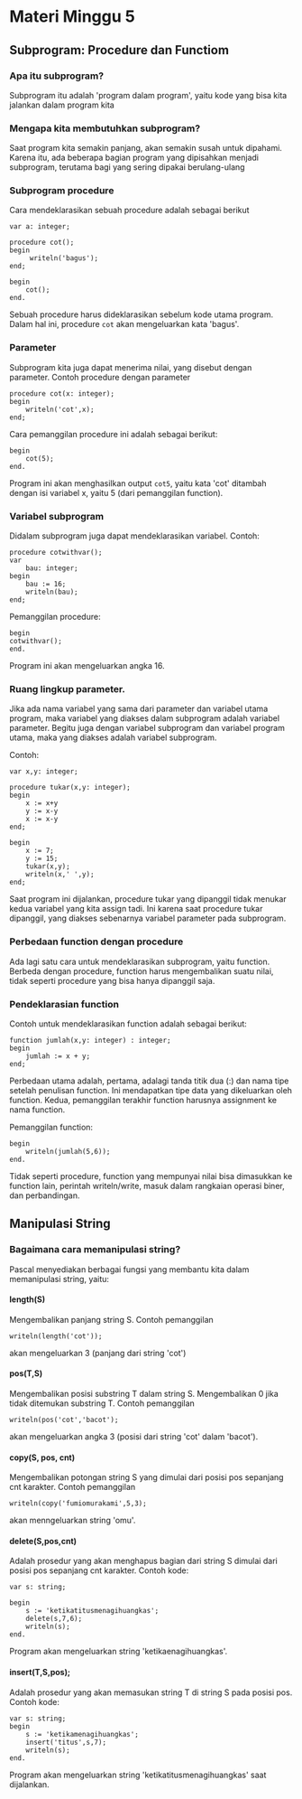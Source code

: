 # Materi Minggu 5
## Subprogram: Procedure dan Functiom
### Apa itu subprogram?
Subprogram itu adalah 'program dalam program', yaitu kode yang bisa kita jalankan dalam program kita
### Mengapa kita membutuhkan subprogram?
Saat program kita semakin panjang, akan semakin susah untuk dipahami. Karena itu, ada beberapa bagian program yang dipisahkan menjadi subprogram, terutama bagi yang sering dipakai 
berulang-ulang

### Subprogram procedure
Cara mendeklarasikan sebuah procedure adalah sebagai berikut
```
var a: integer;

procedure cot();
begin
     writeln('bagus');
end;

begin
    cot();
end.
```
Sebuah procedure harus dideklarasikan sebelum kode utama program.
Dalam hal ini, procedure `cot` akan mengeluarkan kata 'bagus'.

### Parameter
Subprogram kita juga dapat menerima nilai, yang disebut dengan parameter.
Contoh procedure dengan parameter
```
procedure cot(x: integer);
begin
    writeln('cot',x);
end;
```
Cara pemanggilan procedure ini adalah sebagai berikut:
```
begin
    cot(5);
end.
```
Program ini akan menghasilkan output `cot5`, yaitu kata 'cot' ditambah dengan isi variabel x, yaitu 5 (dari pemanggilan function).

### Variabel subprogram
Didalam subprogram juga dapat mendeklarasikan variabel. Contoh:
```
procedure cotwithvar();
var
    bau: integer;
begin
    bau := 16;
    writeln(bau);
end;
```
Pemanggilan procedure:
```
begin
cotwithvar();
end.
```
Program ini akan mengeluarkan angka 16.

### Ruang lingkup parameter.
Jika ada nama variabel yang sama dari parameter dan variabel utama program, maka variabel yang diakses dalam subprogram adalah variabel parameter. Begitu juga dengan variabel 
subprogram dan variabel program utama, maka yang diakses adalah variabel subprogram.

Contoh:
```
var x,y: integer;

procedure tukar(x,y: integer);
begin
    x := x+y
    y := x-y
    x := x-y
end;

begin
    x := 7;
    y := 15;
    tukar(x,y);
    writeln(x,' ',y);
end;
```
Saat program ini dijalankan, procedure tukar yang dipanggil tidak menukar kedua variabel yang kita assign tadi. Ini karena saat procedure tukar dipanggil, yang diakses sebenarnya
variabel parameter pada subprogram.

### Perbedaan function dengan procedure
Ada lagi satu cara untuk mendeklarasikan subprogram, yaitu function. Berbeda dengan procedure, function harus mengembalikan suatu nilai, tidak seperti procedure yang bisa hanya 
dipanggil saja.

### Pendeklarasian function
Contoh untuk mendeklarasikan function adalah sebagai berikut:
```
function jumlah(x,y: integer) : integer;
begin
    jumlah := x + y;
end;
```
Perbedaan utama adalah, pertama, adalagi tanda titik dua (:) dan nama tipe setelah penulisan function. Ini mendapatkan tipe data yang dikeluarkan oleh function. Kedua, pemanggilan 
terakhir function harusnya assignment ke nama function.

Pemanggilan function:
```
begin
    writeln(jumlah(5,6));
end.
```
Tidak seperti procedure, function yang mempunyai nilai bisa dimasukkan ke function lain, perintah writeln/write, masuk dalam rangkaian operasi biner, dan perbandingan.

## Manipulasi String
### Bagaimana cara memanipulasi string?
Pascal menyediakan berbagai fungsi yang membantu kita dalam memanipulasi string, yaitu:
#### length(S)
Mengembalikan panjang string S.
Contoh pemanggilan
```
writeln(length('cot'));
```
akan mengeluarkan 3 (panjang dari string 'cot')
#### pos(T,S)
Mengembalikan posisi substring T dalam string S.
Mengembalikan 0 jika tidak ditemukan substring T.
Contoh pemanggilan
```
writeln(pos('cot','bacot');
```
akan mengeluarkan angka 3 (posisi dari string 'cot' dalam 'bacot').
#### copy(S, pos, cnt)
Mengembalikan potongan string S yang dimulai dari posisi pos sepanjang cnt karakter.
Contoh pemanggilan
```
writeln(copy('fumiomurakami',5,3);
```
akan menngeluarkan string 'omu'.

#### delete(S,pos,cnt)
Adalah prosedur yang akan menghapus bagian dari string S dimulai dari posisi pos sepanjang cnt karakter.
Contoh kode:
```
var s: string;

begin
    s := 'ketikatitusmenagihuangkas';
    delete(s,7,6);
    writeln(s);
end.
```
Program akan mengeluarkan string 'ketikaenagihuangkas'.

#### insert(T,S,pos);
Adalah prosedur yang akan memasukan string T di string S pada posisi pos.
Contoh kode:
```
var s: string;
begin
    s := 'ketikamenagihuangkas';
    insert('titus',s,7);
    writeln(s);
end.
```
Program akan mengeluarkan string 'ketikatitusmenagihuangkas' saat dijalankan.

